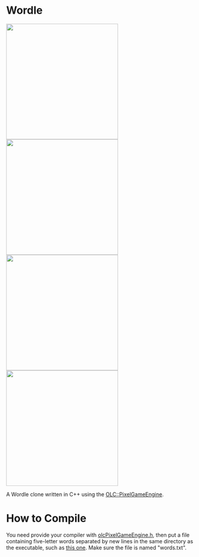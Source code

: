 # Wordle

<img src="https://i.imgur.com/lisgSOL.png" width="300" height="310"> <img src="https://i.imgur.com/vSIn59O.png" width="300" height="310"> <img src="https://i.imgur.com/dxMziXC.png" width="300" height="310"> <img src="https://i.imgur.com/gCm5t9V.png" width="300" height="310">

A Wordle clone written in C++ using the [OLC::PixelGameEngine](https://github.com/OneLoneCoder/olcPixelGameEngine).

# How to Compile

You need provide your compiler with [olcPixelGameEngine.h](https://github.com/OneLoneCoder/olcPixelGameEngine/blob/master/olcPixelGameEngine.h), then put a file containing five-letter words separated by new lines in the same directory as the executable, such as [this one](https://github.com/charlesreid1/five-letter-words/blob/master/sgb-words.txt). Make sure the file is named "words.txt".
